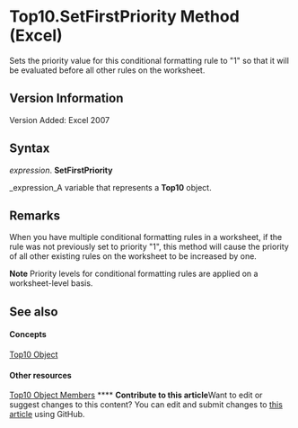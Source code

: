 
# Top10.SetFirstPriority Method (Excel)

Sets the priority value for this conditional formatting rule to "1" so that it will be evaluated before all other rules on the worksheet.


## Version Information

Version Added: Excel 2007 


## Syntax

 _expression_. **SetFirstPriority**

 _expression_A variable that represents a  **Top10** object.


## Remarks

When you have multiple conditional formatting rules in a worksheet, if the rule was not previously set to priority "1", this method will cause the priority of all other existing rules on the worksheet to be increased by one.


**Note**  Priority levels for conditional formatting rules are applied on a worksheet-level basis.


## See also


#### Concepts


 [Top10 Object](b94f4a4f-564c-d751-2b43-4b9482e048cc.md)
#### Other resources


 [Top10 Object Members](ee94e347-b55a-d7b3-ab2f-26c5698b15cf.md)
****   **Contribute to this article**Want to edit or suggest changes to this content? You can edit and submit changes to  [this article](https://github.com/jhershey00/VBA_Excel_Test/OpenXMLCon/articles/3523bdae-87ab-54f5-e6ff-a684592b88b7.md) using GitHub.

